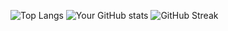 ![Top Langs](https://github-readme-stats.vercel.app/api/top-langs/?username=wmohseni7&layout=compact)
![Your GitHub stats](https://github-readme-stats.vercel.app/api?username=wmohseni7&show_icons=true&theme=radical)
![GitHub Streak](https://github-readme-streak-stats.herokuapp.com/?user=YOUR_USERNAME&theme=dark)
